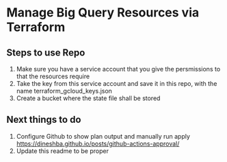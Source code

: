 # Manage Big Query Resources via Terraform

## Steps to use Repo
1. Make sure you have a service account that you give the persmissions to that the resources require
2. Take the key from this service account and save it in this repo, with the name terraform_gcloud_keys.json
3. Create a bucket where the state file shall be stored

## Next things to do
1. Configure Github to show plan output and manually run apply https://dineshba.github.io/posts/github-actions-approval/
2. Update this readme to be proper 
